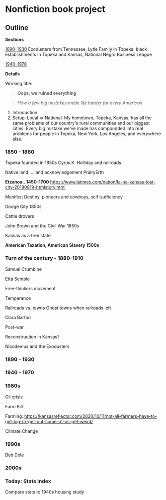 # Nonfiction book project

## Outline


**Sections**


[1890-1930](1890-1930.md)
Exodusters from Tennessee, Lytle Family in Topeka, black establishments in Topeka and Kansas, National Negro Business League

[1940-1970](1940-1970.md)


**Details**





Working title: 

> **Oops, we ruined everything**

> *How a few big mistakes made life harder for every American*

1. Introduction
1. Setup: Local => National. My hometown, Topeka, Kansas, has all the same problems of our country's rural communities and our biggest cities. Every big mistake we've made has compounded into real problems for people in Topeka, New York, Los Angeles, and everywhere else. 





### 1850 - 1880 ###


Topeka founded in 1850s
Cyrus K. Holliday and railroads

Native land.... land acknowledgement
PrairyErth

**Etzanoa.. 1450-1700**
https://www.latimes.com/nation/la-na-kansas-lost-city-20180819-htmlstory.html

Manifest Destiny, pioneers and cowboys, self-sufficiency

Dodge City 1850s

Cattle drovers

John Brown and the Civil War 1850s

Kansas as a free state

**American Taxation, American Slavery 1500s**


### Turn of the century - 1880-1910 ###

Samuel Crumbine

Etta Semple

Free-thinkers movement

Temperance

Railroads vs. towns
Ghost towns when railroads left

Clara Barton

Post-war

Reconstruction in Kansas? 

Nicodemus and the Exodusters

### 1890 - 1930 ###


### 1940 - 1970 ###


### 1980s ###

Oil crisis

Farm Bill



Farming: https://kansasreflector.com/2020/10/11/not-all-farmers-have-to-get-big-or-get-out-some-of-us-get-weird/

Climate Change



### 1990s ###

Bob Dole


### 2000s ###

### Today: Stats index ###

Compare stats to 1940s housing study














